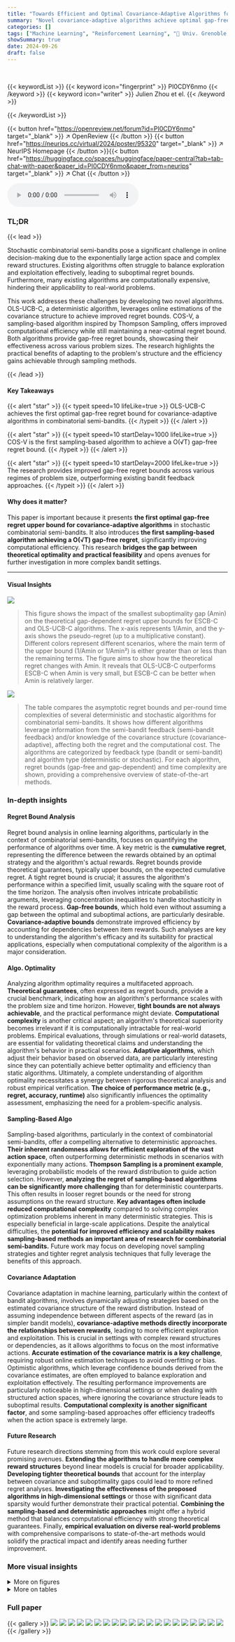 ```yaml
---
title: "Towards Efficient and Optimal Covariance-Adaptive Algorithms for Combinatorial Semi-Bandits"
summary: "Novel covariance-adaptive algorithms achieve optimal gap-free regret bounds for combinatorial semi-bandits, improving efficiency with sampling-based approaches."
categories: []
tags: ["Machine Learning", "Reinforcement Learning", "🏢 Univ. Grenoble Alpes, Inria, CNRS, Grenoble INP, LJK",]
showSummary: true
date: 2024-09-26
draft: false
---
```


<br>

{{< keywordList >}}
{{< keyword icon="fingerprint" >}} PI0CDY6nmo {{< /keyword >}}
{{< keyword icon="writer" >}} Julien Zhou et el. {{< /keyword >}}
 
{{< /keywordList >}}

{{< button href="https://openreview.net/forum?id=PI0CDY6nmo" target="_blank" >}}
↗ OpenReview
{{< /button >}}
{{< button href="https://neurips.cc/virtual/2024/poster/95320" target="_blank" >}}
↗ NeurIPS Homepage
{{< /button >}}{{< button href="https://huggingface.co/spaces/huggingface/paper-central?tab=tab-chat-with-paper&paper_id=PI0CDY6nmo&paper_from=neurips" target="_blank" >}}
↗ Chat
{{< /button >}}



<audio controls>
    <source src="https://ai-paper-reviewer.com/PI0CDY6nmo/podcast.wav" type="audio/wav">
    Your browser does not support the audio element.
</audio>


### TL;DR


{{< lead >}}

Stochastic combinatorial semi-bandits pose a significant challenge in online decision-making due to the exponentially large action space and complex reward structures. Existing algorithms often struggle to balance exploration and exploitation effectively, leading to suboptimal regret bounds.  Furthermore,  many existing algorithms are computationally expensive, hindering their applicability to real-world problems. 

This work addresses these challenges by developing two novel algorithms.  OLS-UCB-C, a deterministic algorithm, leverages online estimations of the covariance structure to achieve improved regret bounds. COS-V, a sampling-based algorithm inspired by Thompson Sampling, offers improved computational efficiency while still maintaining a near-optimal regret bound. Both algorithms provide gap-free regret bounds, showcasing their effectiveness across various problem sizes.  The research highlights the practical benefits of adapting to the problem's structure and the efficiency gains achievable through sampling methods. 

{{< /lead >}}


#### Key Takeaways

{{< alert "star" >}}
{{< typeit speed=10 lifeLike=true >}} OLS-UCB-C achieves the first optimal gap-free regret bound for covariance-adaptive algorithms in combinatorial semi-bandits. {{< /typeit >}}
{{< /alert >}}

{{< alert "star" >}}
{{< typeit speed=10 startDelay=1000 lifeLike=true >}} COS-V is the first sampling-based algorithm to achieve a O(√T) gap-free regret bound. {{< /typeit >}}
{{< /alert >}}

{{< alert "star" >}}
{{< typeit speed=10 startDelay=2000 lifeLike=true >}} The research provides improved gap-free regret bounds across various regimes of problem size, outperforming existing bandit feedback approaches. {{< /typeit >}}
{{< /alert >}}

#### Why does it matter?
This paper is important because it presents **the first optimal gap-free regret upper bound for covariance-adaptive algorithms** in stochastic combinatorial semi-bandits.  It also introduces **the first sampling-based algorithm achieving a O(√T) gap-free regret**, significantly improving computational efficiency. This research **bridges the gap between theoretical optimality and practical feasibility** and opens avenues for further investigation in more complex bandit settings.

------
#### Visual Insights



![](https://ai-paper-reviewer.com/PI0CDY6nmo/figures_40_1.jpg)

> This figure shows the impact of the smallest suboptimality gap (Amin) on the theoretical gap-dependent regret upper bounds for ESCB-C and OLS-UCB-C algorithms.  The x-axis represents 1/Amin, and the y-axis shows the pseudo-regret (up to a multiplicative constant).  Different colors represent different scenarios, where the main term of the upper bound (1/Amin or 1/Amin²) is either greater than or less than the remaining terms. The figure aims to show how the theoretical regret changes with Amin.  It reveals that OLS-UCB-C outperforms ESCB-C when Amin is very small, but ESCB-C can be better when Amin is relatively larger.





![](https://ai-paper-reviewer.com/PI0CDY6nmo/tables_1_1.jpg)

> The table compares the asymptotic regret bounds and per-round time complexities of several deterministic and stochastic algorithms for combinatorial semi-bandits.  It shows how different algorithms leverage information from the semi-bandit feedback (semi-bandit feedback) and/or knowledge of the covariance structure (covariance-adaptive), affecting both the regret and the computational cost. The algorithms are categorized by feedback type (bandit or semi-bandit) and algorithm type (deterministic or stochastic).  For each algorithm, regret bounds (gap-free and gap-dependent) and time complexity are shown, providing a comprehensive overview of state-of-the-art methods.





### In-depth insights


#### Regret Bound Analysis
Regret bound analysis in online learning algorithms, particularly in the context of combinatorial semi-bandits, focuses on quantifying the performance of algorithms over time.  A key metric is the **cumulative regret**, representing the difference between the rewards obtained by an optimal strategy and the algorithm's actual rewards.  Regret bounds provide theoretical guarantees, typically upper bounds, on the expected cumulative regret.  A tight regret bound is crucial; it assures the algorithm's performance within a specified limit, usually scaling with the square root of the time horizon.  The analysis often involves intricate probabilistic arguments, leveraging concentration inequalities to handle stochasticity in the reward process.  **Gap-free bounds**, which hold even without assuming a gap between the optimal and suboptimal actions, are particularly desirable.  **Covariance-adaptive bounds** demonstrate improved efficiency by accounting for dependencies between item rewards.  Such analyses are key to understanding the algorithm's efficacy and its suitability for practical applications, especially when computational complexity of the algorithm is a major consideration.

#### Algo. Optimality
Analyzing algorithm optimality requires a multifaceted approach.  **Theoretical guarantees**, often expressed as regret bounds, provide a crucial benchmark, indicating how an algorithm's performance scales with the problem size and time horizon.  However, **tight bounds are not always achievable**, and the practical performance might deviate. **Computational complexity** is another critical aspect; an algorithm's theoretical superiority becomes irrelevant if it is computationally intractable for real-world problems.  Empirical evaluations, through simulations or real-world datasets, are essential for validating theoretical claims and understanding the algorithm's behavior in practical scenarios. **Adaptive algorithms**, which adjust their behavior based on observed data, are particularly interesting since they can potentially achieve better optimality and efficiency than static algorithms.  Ultimately, a complete understanding of algorithm optimality necessitates a synergy between rigorous theoretical analysis and robust empirical verification.   **The choice of performance metric (e.g., regret, accuracy, runtime)** also significantly influences the optimality assessment, emphasizing the need for a problem-specific analysis.

#### Sampling-Based Algo
Sampling-based algorithms, particularly in the context of combinatorial semi-bandits, offer a compelling alternative to deterministic approaches.  **Their inherent randomness allows for efficient exploration of the vast action space**, often outperforming deterministic methods in scenarios with exponentially many actions.  **Thompson Sampling is a prominent example**, leveraging probabilistic models of the reward distribution to guide action selection. However, **analyzing the regret of sampling-based algorithms can be significantly more challenging** than for deterministic counterparts.  This often results in looser regret bounds or the need for strong assumptions on the reward structure.  **Key advantages often include reduced computational complexity** compared to solving complex optimization problems inherent in many deterministic strategies. This is especially beneficial in large-scale applications.  Despite the analytical difficulties, the **potential for improved efficiency and scalability makes sampling-based methods an important area of research for combinatorial semi-bandits.** Future work may focus on developing novel sampling strategies and tighter regret analysis techniques that fully leverage the benefits of this approach.

#### Covariance Adaptation
Covariance adaptation in machine learning, particularly within the context of bandit algorithms, involves dynamically adjusting strategies based on the estimated covariance structure of the reward distribution.  Instead of assuming independence between different aspects of the reward (as in simpler bandit models), **covariance-adaptive methods directly incorporate the relationships between rewards**, leading to more efficient exploration and exploitation.  This is crucial in settings with complex reward structures or dependencies, as it allows algorithms to focus on the most informative actions. **Accurate estimation of the covariance matrix is a key challenge**, requiring robust online estimation techniques to avoid overfitting or bias.  Optimistic algorithms, which leverage confidence bounds derived from the covariance estimates, are often employed to balance exploration and exploitation effectively. The resulting performance improvements are particularly noticeable in high-dimensional settings or when dealing with structured action spaces, where ignoring the covariance structure leads to suboptimal results.  **Computational complexity is another significant factor**, and some sampling-based approaches offer efficiency tradeoffs when the action space is extremely large.

#### Future Research
Future research directions stemming from this work could explore several promising avenues. **Extending the algorithms to handle more complex reward structures** beyond linear models is crucial for broader applicability.  **Developing tighter theoretical bounds** that account for the interplay between covariance and suboptimality gaps could lead to more refined regret analyses.  **Investigating the effectiveness of the proposed algorithms in high-dimensional settings** or those with significant data sparsity would further demonstrate their practical potential.  **Combining the sampling-based and deterministic approaches** might offer a hybrid method that balances computational efficiency with strong theoretical guarantees. Finally, **empirical evaluation on diverse real-world problems** with comprehensive comparisons to state-of-the-art methods would solidify the practical impact and identify areas needing further improvement.


### More visual insights

<details>
<summary>More on figures
</summary>


![](https://ai-paper-reviewer.com/PI0CDY6nmo/figures_40_2.jpg)

> This figure compares the performance of two algorithms, ESCB-C and OLS-UCB-C, in terms of pseudo-regret on randomly sampled environments.  The x-axis represents the round number (log scale), and the y-axis shows the pseudo-regret (log scale).  The plot includes the average pseudo-regret for both algorithms, along with confidence intervals (q25 and q75) to illustrate the variability in their performance. The shaded areas represent the confidence intervals.


![](https://ai-paper-reviewer.com/PI0CDY6nmo/figures_41_1.jpg)

> The figure shows the final pseudo-regret of ESCB-C and OLS-UCB-C with respect to 1/Amin. Overall ESCB-C outperforms OLS-UCB-C, except in some corner cases. For cases with the smallest suboptimality gap, OLS-UCB-C outperforms ESCB-C.


![](https://ai-paper-reviewer.com/PI0CDY6nmo/figures_41_2.jpg)

> This figure shows the pseudo-regret for both ESCB-C and OLS-UCB-C algorithms in the worst case scenario.  While ESCB-C initially performs slightly better, it shows a sharp increase in pseudo-regret towards the end of the time horizon (10<sup>5</sup> rounds). This suggests that the approximation used in ESCB-C or the impact of its 1/Δ<sub>min</sub> term may cause a substantial increase in regret in certain scenarios.  OLS-UCB-C exhibits smoother growth and appears more stable in this worst-case environment.


</details>




<details>
<summary>More on tables
</summary>


![](https://ai-paper-reviewer.com/PI0CDY6nmo/tables_3_1.jpg)
> This table compares the asymptotic regret bounds and time complexities of several algorithms for solving the stochastic combinatorial semi-bandit problem.  It includes both deterministic and stochastic algorithms, highlighting their information requirements, computational costs, and regret performance in terms of gap-free asymptotic regret. The table categorizes algorithms based on feedback type (bandit or semi-bandit) and includes notations to clarify the symbols used in the regret bounds.

![](https://ai-paper-reviewer.com/PI0CDY6nmo/tables_5_1.jpg)
> This table compares the asymptotic regret bounds and per-round time complexities of several combinatorial semi-bandit algorithms.  It shows both deterministic and stochastic approaches, highlighting the gap-free and gap-dependent regret bounds achieved by each algorithm.  The table also details the information used by each algorithm (e.g., covariance matrix or variance proxy) and its computational complexity. The algorithms are categorized by feedback type (bandit or semi-bandit).

</details>




### Full paper

{{< gallery >}}
<img src="https://ai-paper-reviewer.com/PI0CDY6nmo/1.png" class="grid-w50 md:grid-w33 xl:grid-w25" />
<img src="https://ai-paper-reviewer.com/PI0CDY6nmo/2.png" class="grid-w50 md:grid-w33 xl:grid-w25" />
<img src="https://ai-paper-reviewer.com/PI0CDY6nmo/3.png" class="grid-w50 md:grid-w33 xl:grid-w25" />
<img src="https://ai-paper-reviewer.com/PI0CDY6nmo/4.png" class="grid-w50 md:grid-w33 xl:grid-w25" />
<img src="https://ai-paper-reviewer.com/PI0CDY6nmo/5.png" class="grid-w50 md:grid-w33 xl:grid-w25" />
<img src="https://ai-paper-reviewer.com/PI0CDY6nmo/6.png" class="grid-w50 md:grid-w33 xl:grid-w25" />
<img src="https://ai-paper-reviewer.com/PI0CDY6nmo/7.png" class="grid-w50 md:grid-w33 xl:grid-w25" />
<img src="https://ai-paper-reviewer.com/PI0CDY6nmo/8.png" class="grid-w50 md:grid-w33 xl:grid-w25" />
<img src="https://ai-paper-reviewer.com/PI0CDY6nmo/9.png" class="grid-w50 md:grid-w33 xl:grid-w25" />
<img src="https://ai-paper-reviewer.com/PI0CDY6nmo/10.png" class="grid-w50 md:grid-w33 xl:grid-w25" />
<img src="https://ai-paper-reviewer.com/PI0CDY6nmo/11.png" class="grid-w50 md:grid-w33 xl:grid-w25" />
<img src="https://ai-paper-reviewer.com/PI0CDY6nmo/12.png" class="grid-w50 md:grid-w33 xl:grid-w25" />
<img src="https://ai-paper-reviewer.com/PI0CDY6nmo/13.png" class="grid-w50 md:grid-w33 xl:grid-w25" />
<img src="https://ai-paper-reviewer.com/PI0CDY6nmo/14.png" class="grid-w50 md:grid-w33 xl:grid-w25" />
<img src="https://ai-paper-reviewer.com/PI0CDY6nmo/15.png" class="grid-w50 md:grid-w33 xl:grid-w25" />
<img src="https://ai-paper-reviewer.com/PI0CDY6nmo/16.png" class="grid-w50 md:grid-w33 xl:grid-w25" />
<img src="https://ai-paper-reviewer.com/PI0CDY6nmo/17.png" class="grid-w50 md:grid-w33 xl:grid-w25" />
<img src="https://ai-paper-reviewer.com/PI0CDY6nmo/18.png" class="grid-w50 md:grid-w33 xl:grid-w25" />
<img src="https://ai-paper-reviewer.com/PI0CDY6nmo/19.png" class="grid-w50 md:grid-w33 xl:grid-w25" />
<img src="https://ai-paper-reviewer.com/PI0CDY6nmo/20.png" class="grid-w50 md:grid-w33 xl:grid-w25" />
{{< /gallery >}}